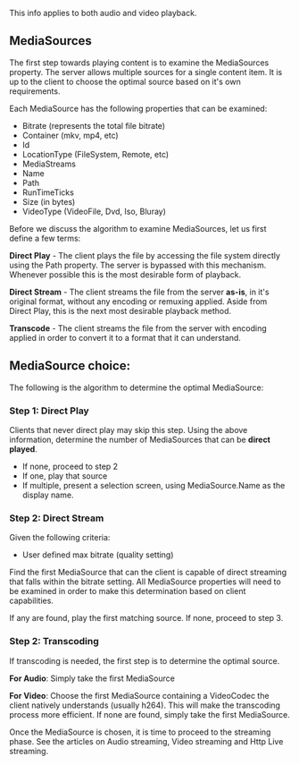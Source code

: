 This info applies to both audio and video playback.

## MediaSources
The first step towards playing content is to examine the MediaSources property. The server allows multiple sources for a single content item. It is up to the client to choose the optimal source based on it's own requirements. 

Each MediaSource has the following properties that can be examined:

* Bitrate (represents the total file bitrate)
* Container (mkv, mp4, etc)
* Id
* LocationType (FileSystem, Remote, etc)
* MediaStreams
* Name
* Path
* RunTimeTicks
* Size (in bytes)
* VideoType (VideoFile, Dvd, Iso, Bluray)

Before we discuss the algorithm to examine MediaSources, let us first define a few terms:

**Direct Play** - The client plays the file by accessing the file system directly using the Path property. The server is bypassed with this mechanism. Whenever possible this is the most desirable form of playback.

**Direct Stream** - The client streams the file from the server **as-is**, in it's original format, without any encoding or remuxing applied. Aside from Direct Play, this is the next most desirable playback method.

**Transcode** - The client streams the file from the server with encoding applied in order to convert it to a format that it can understand.


## MediaSource choice:
The following is the algorithm to determine the optimal MediaSource:

### Step 1: Direct Play
Clients that never direct play may skip this step. Using the above information, determine the number of MediaSources that can be **direct played**.

* If none, proceed to step 2
* If one, play that source
* If multiple, present a selection screen, using MediaSource.Name as the display name.

### Step 2: Direct Stream

Given the following criteria:
* User defined max bitrate (quality setting)

Find the first MediaSource that can the client is capable of direct streaming that falls within the bitrate setting. All MediaSource properties will need to be examined in order to make this determination based on client capabilities.

If any are found, play the first matching source. If none, proceed to step 3.

### Step 2: Transcoding

If transcoding is needed, the first step is to determine the optimal source.

**For Audio**: Simply take the first MediaSource

**For Video**: Choose the first MediaSource containing a VideoCodec the client natively understands (usually h264). This will make the transcoding process more efficient. If none are found, simply take the first MediaSource.

Once the MediaSource is chosen, it is time to proceed to the streaming phase. See the articles on Audio streaming, Video streaming and Http Live streaming.